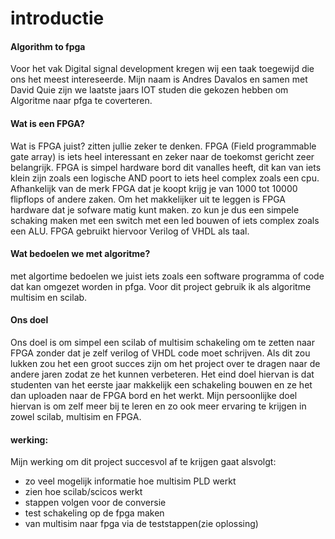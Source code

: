 # **introductie**

#### **Algorithm to fpga**

Voor het vak Digital signal development kregen wij een taak toegewijd die ons het meest intereseerde. Mijn naam is Andres Davalos en samen met David Quie zijn we laatste jaars IOT studen die gekozen hebben om Algoritme naar pfga te coverteren. 



#### **Wat is een FPGA?**

Wat is FPGA juist? zitten jullie zeker te denken. FPGA (Field programmable gate array) is iets heel interessant en zeker naar de toekomst gericht zeer belangrijk. FPGA is simpel hardware bord dit vanalles heeft, dit kan van iets klein zijn zoals een logische AND poort to iets heel complex zoals een cpu. Afhankelijk van de merk FPGA dat je koopt krijg je van 1000 tot 10000 flipflops of andere zaken. Om het makkelijker uit te leggen is FPGA hardware dat je sofware matig kunt maken. zo kun je dus een simpele schaking maken met een switch met een led bouwen of iets complex zoals een ALU. FPGA gebruikt hiervoor Verilog of VHDL als taal.

#### **Wat bedoelen we met algoritme?**

met algortime bedoelen we juist iets zoals een software programma of code dat kan omgezet worden in pfga. Voor dit project gebruik ik als algoritme multisim en scilab.



#### **Ons doel** 

Ons doel is om simpel een scilab of multisim schakeling om te zetten naar FPGA zonder dat je zelf verilog of VHDL code moet schrijven. Als dit zou lukken zou het een groot succes zijn om het project over te dragen naar de andere jaren zodat ze het kunnen verbeteren. Het eind doel hiervan is dat studenten van het eerste jaar makkelijk een schakeling bouwen en ze het dan uploaden naar de FPGA bord en het werkt. Mijn persoonlijke doel hiervan is om zelf meer bij te leren en zo ook meer ervaring te krijgen in zowel scilab, multisim en FPGA.   



#### **werking:**

Mijn werking om dit project succesvol af te krijgen gaat alsvolgt: 

- zo veel mogelijk informatie hoe multisim PLD werkt
- zien hoe scilab/scicos werkt
- stappen volgen voor de conversie
- test schakeling op de fpga maken
- van multisim naar fpga via de teststappen(zie oplossing)
 




